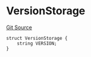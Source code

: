 # VersionStorage
[Git Source](https://github.com/thrackle-io/tron/blob/28055da058876a0a8138d3f9a19aa587a0c30e2b/src/protocol/diamond/VersionFacetLib.sol)


```solidity
struct VersionStorage {
    string VERSION;
}
```


